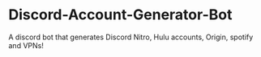 # Discord-Account-Generator-Bot
A discord bot that generates Discord Nitro, Hulu accounts, Origin, spotify and VPNs!
